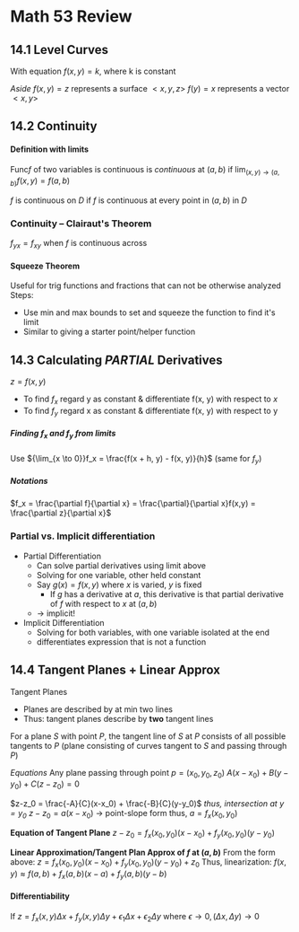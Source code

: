 # Math 53 Review
## 14.1 Level Curves
With equation $f(x, y) = k$, where k is constant

*Aside*
$f(x,y) = z$ represents a surface $<x, y, z>$
$f(y) = x$ represents a vector $<x, y>$
## 14.2 Continuity

#### Definition with limits
Func$f$ of two variables is continuous is *continuous* at $(a, b)$ if 
$\lim_{(x, y) \to (a, b)} f(x, y) = f(a, b)$

$f$ is continuous on $D$ if $f$ is continuous at every point in $(a, b)$ in $D$

### Continuity – Clairaut's Theorem
$f_{yx} = f_{xy}$ when $f$ is continuous across

#### Squeeze Theorem
Useful for trig functions and fractions that can not be otherwise analyzed
Steps:
- Use min and max bounds to set and squeeze the function to find it's limit
- Similar to giving a starter point/helper function

## 14.3 Calculating *PARTIAL* Derivatives
$z = f(x, y)$
- To find $f_x$ regard y as constant & differentiate f(x, y) with respect to $x$
- To find $f_y$ regard x as constant & differentiate f(x, y) with respect to y
##### Finding $f_x$ and $f_y$ from limits
Use ${\lim_{x \to 0}}f_x = \frac{f(x + h, y) - f(x, y)}{h}$ 
(same for $f_y$)

##### Notations
$f_x = \frac{\partial f}{\partial x} = \frac{\partial}{\partial x}f(x,y) = \frac{\partial z}{\partial x}$

### Partial vs. Implicit differentiation
- Partial Differentiation
	- Can solve partial derivatives using limit above
	- Solving for one variable, other held constant
	- Say $g(x)= f(x, y)$ where $x$ is varied, $y$ is fixed
		- If $g$ has a derivative at $a$, this derivative is that partial derivative of $f$ with respect to $x$ at $(a, b)$
	- &#8594;  implicit!
- Implicit Differentiation
	- Solving for both variables, with one variable isolated at the end
	- differentiates expression that is not a function 


## 14.4 Tangent Planes + Linear Approx

Tangent Planes
- Planes are described by at min two lines
- Thus: tangent planes describe by **two** tangent lines

For a plane $S$ with point $P$, the tangent line of $S$ at $P$ consists of all possible tangents to $P$ (plane consisting of curves tangent to $S$ and passing through $P$)

*Equations*
Any plane passing through point $p = (x_0, y_0, z_0)$
$A(x-x_0) + B(y-y_0) + C(z-z_0) = 0$

$z-z_0 = \frac{-A}{C}(x-x_0) + \frac{-B}{C}(y-y_0)$
*thus, intersection at $y=y_0$*
$z-z_0 = a(x-x_0)$  &#8594; point-slope form
thus, $a = f_x(x_0, y_0)$

**Equation of Tangent Plane**
$z-z_0 = f_x(x_0, y_0)(x-x_0) + f_y(x_0, y_0)(y-y_0)$

**Linear Approximation/Tangent Plan Approx of $f$ at $(a,b)$**
From the form above:
$z = f_x(x_0, y_0)(x-x_0) + f_y(x_0, y_0)(y-y_0) + z_0$
Thus, linearization:
$f(x, y) \approx f(a,b) + f_x(a,b)(x-a) + f_y(a,b)(y-b)$

#### Differentiability 
If $z = f_x(x, y) \Delta x+f_y(x,y)\Delta y + \epsilon_1 \Delta x+ \epsilon_2 \Delta y$ where $\epsilon \to 0, (\Delta x, \Delta y) \to 0$

<!--stackedit_data:
eyJoaXN0b3J5IjpbLTYwNzcyMDQxNSwtMTMzOTUwNzQsMTI3MT
E1NDE2MywtMjAxMzc4NjM5NSwtMTk1MDIwNTM1Myw0NDgzNzIx
MjgsLTUzNTI1NzI3NiwtNzM1NTcyNzgxLC0xNTc2MDYxODU1LD
EyODE1MTE0NzhdfQ==
-->